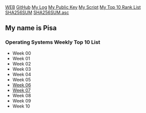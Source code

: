 [WEB](https://piawaisaid.github.io/os202/)
[GitHub](https://github.com/piawaisaid/os202/)
[My Log](TXT/mylog.txt)
[My Public Key](TXT/mypubkey.txt)
[My Script](TXT/myscript.sh)
[My Top 10 Rank List](TXT/myrank.txt)
[SHA256SUM](TXT/SHA256SUM)
[SHA256SUM.asc](TXT/SHA256SUM.asc)

## My name is Pisa

### Operating Systems Weekly Top 10 List

- Week 00
- Week 01
- Week 02
- Week 03
- Week 04
- Week 05
- [Week 06](W06/)
- [Week 07](W07/)
- Week 08
- Week 09
- Week 10

